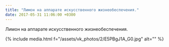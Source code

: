 ```yaml
---
title: "Лимон на аппарате искусственного жизнеобеспечения."
date: 2017-05-31 11:06:00 +0300
---
```


Лимон на аппарате искусственного жизнеобеспечения.

{% include media.html f="/assets/vk_photos/2/E5PBgJ1A_G0.jpg" alt="" %}
